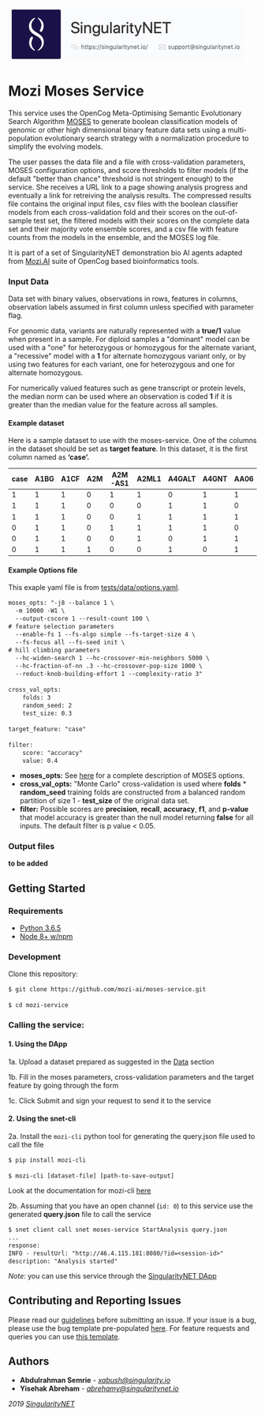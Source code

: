[issue-template]: ../../../../../issues/new?template=BUG_REPORT.md
[feature-template]: ../../../../../issues/new?template=FEATURE_REQUEST.md

![singnetlogo](../assets/singnet-logo.jpg?raw=true 'SingularityNET')

# Mozi Moses Service

This service uses the OpenCog Meta-Optimising Semantic Evolutionary Search Algorithm [MOSES](https://github.com/opencog/moses)
to generate boolean classification models of genomic or other high dimensional binary feature data sets using a multi-population evolutionary search strategy with a normalization procedure to simplify the evolving models.

The user passes the data file and a file with cross-validation parameters, MOSES configuration options, and score thresholds to filter models (if the default "better than chance" threshold is not stringent enough) to the service. She receives a URL link to a page showing analysis progress and eventually a link for retreiving the analysis results.  The compressed results file contains the original input files, csv files with the boolean classifier models from each cross-validation fold and their scores on the out-of-sample test set, the filtered models with their scores on the complete data set and their majority vote ensemble scores, and a csv file with feature counts from the models in the ensemble, and the MOSES log file.

It is part of a set of SingularityNET demonstration bio AI agents adapted from [Mozi.AI](https://mozi.ai) suite of OpenCog based bioinformatics tools.

### Input Data

Data set with binary values, observations in rows, features in columns, observation labels assumed in first column unless specified with parameter flag.

For genomic data, variants are naturally represented with a **true/1** value when present in a sample.  For diploid samples a "dominant" model can be used with a "one" for heterozygous or homozygous for the alternate variant, a "recessive" model with a **1** for alternate homozygous variant only, or by using two features for each variant, one for heterozygous and one for alternate homozygous.

For numerically valued features such as gene transcript or protein levels, the median norm can be used where an observation is coded **1** if it is greater than the median value for the feature across all samples.

#### Example dataset
Here is a sample dataset to use with the moses-service. One of the columns in the dataset should be set as **target feature**. In this dataset,  it is the first column named as **‘case’.**

| case | A1BG | A1CF | A2M | A2M-AS1 | A2ML1 | A4GALT | A4GNT | AA06 | AAAS |
|------|------|------|-----|---------|-------|--------|-------|------|------|
| 1    | 1    | 1    | 0   | 1       | 1     | 0      | 1     | 1    | 0    |
| 1    | 1    | 1    | 0   | 0       | 0     | 1      | 1     | 0    | 0    |
| 1    | 1    | 1    | 0   | 0       | 1     | 1      | 1     | 1    | 0    |
| 0    | 1    | 1    | 0   | 1       | 1     | 1      | 1     | 0    | 1    |
| 0    | 1    | 1    | 0   | 0       | 1     | 0      | 1     | 1    | 0    |
| 0    | 1    | 1    | 1   | 0       | 0     | 1      | 0     | 1    | 0    |

#### Example Options file
This exaple yaml file is from [tests/data/options.yaml](https://github.com/MOZI-AI/moses-service/blob/master/tests/data/options.yaml).
```
moses_opts: "-j8 --balance 1 \
  -m 10000 -W1 \
  --output-cscore 1 --result-count 100 \
# feature selection parameters
  --enable-fs 1 --fs-algo simple --fs-target-size 4 \
  --fs-focus all --fs-seed init \
# hill climbing parameters
  --hc-widen-search 1 --hc-crossover-min-neighbors 5000 \
  --hc-fraction-of-nn .3 --hc-crossover-pop-size 1000 \
  --reduct-knob-building-effort 1 --complexity-ratio 3"

cross_val_opts:
    folds: 3
    random_seed: 2
    test_size: 0.3

target_feature: "case"

filter:
    score: "accuracy"
    value: 0.4
```
- **moses_opts:** See [here](https://wiki.opencog.org/w/MOSES_man_page) for a complete description of MOSES options.
- **cross_val_opts:** "Monte Carlo" cross-validation is used where **folds** * **random_seed** training folds are constructed from a balanced random partition of size 1 - **test_size** of the original data set.
- **filter:** Possible scores are **precision**, **recall**, **accuracy**, **f1**, and **p-value** that model accuracy is greater than the null model returning **false** for all inputs.  The default filter is p value < 0.05.

### Output files
**to be added**

## Getting Started

### Requirements

- [Python 3.6.5](https://www.python.org/downloads/release/python-365/)
- [Node 8+ w/npm](https://nodejs.org/en/download/)



### Development

Clone this repository:

```
$ git clone https://github.com/mozi-ai/moses-service.git

$ cd mozi-service
```

### Calling the service:


#### 1. Using the DApp

1a. Upload a dataset prepared as suggested in the [Data](#data) section

1b. Fill in the moses parameters, cross-validation parameters and the target feature by going through the form

1c. Click Submit and sign your request to send it to the service


#### 2. Using the snet-cli

2a. Install the `mozi-cli` python tool for generating the query.json file used to call the file

```
$ pip install mozi-cli

$ mozi-cli [dataset-file] [path-to-save-output]
```
Look at the documentation for mozi-cli [here](https://github.com/mozi-ai/mozi-service-cli)


2b. Assuming that you have an open channel (`id: 0`) to this service use the generated **query.json** file to call the service

```
$ snet client call snet moses-service StartAnalysis query.json
...
response: 
INFO - resultUrl: "http://46.4.115.181:8080/?id=<session-id>"
description: "Analysis started"
```

*Note:* you can use this service through the [SingularityNET DApp](beta.singularitynet.io)


## Contributing and Reporting Issues

Please read our [guidelines](https://github.com/singnet/wiki/blob/master/guidelines/CONTRIBUTING.md#submitting-an-issue) before submitting an issue.
If your issue is a bug, please use the bug template pre-populated [here][issue-template].
For feature requests and queries you can use [this template][feature-template].

## Authors

* **Abdulrahman Semrie** - *xabush@singularity.io*
* **Yisehak Abreham** - *abrehamy@singularitynet.io* 

<i class="fa fa-copyright"/> 2019 [SingularityNET](https://www.singularitynet.io)
